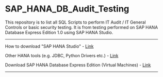 # SAP_HANA_DB_Audit_Testing
This repository is to list all SQL Scripts to perform IT Audit / IT General Controls or basic security testing. It is from testing performed on SAP HANA Database Express Edition 1.0 using SAP HANA Studio.

___

How to download "SAP HANA Studio" - [Link](https://help.sap.com/viewer/a2a49126a5c546a9864aae22c05c3d0e/2.0.06/en-US/c13cec2b7c2c46bdb0762ce5f1410260.html)

Other HANA tools (e.g. JDBC, Python Drivers etc.) - [Link](https://tools.hana.ondemand.com/#hanatools)

Download SAP HANA Database Express Edition (Virtual Machines) - [Link](https://www.sap.com/uk/products/hana/express-trial.html)
___

